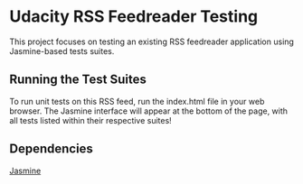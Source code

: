 # Udacity RSS Feedreader Testing

This project focuses on testing an existing RSS feedreader application using Jasmine-based tests suites.

## Running the Test Suites

To run unit tests on this RSS feed, run the index.html file in your web browser. The Jasmine interface will appear at the bottom of the page, with all tests listed within their respective suites!

## Dependencies

[Jasmine](https://jasmine.github.io/)
